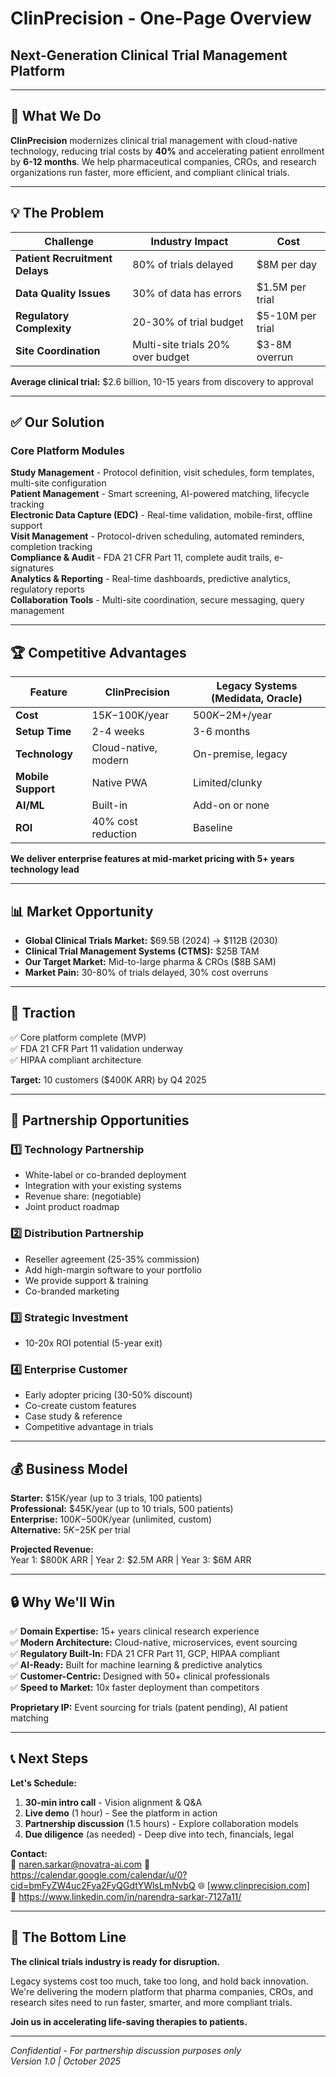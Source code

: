 # ClinPrecision - One-Page Overview
## Next-Generation Clinical Trial Management Platform

---

## 🎯 What We Do

**ClinPrecision** modernizes clinical trial management with cloud-native technology, reducing trial costs by **40%** and accelerating patient enrollment by **6-12 months**. We help pharmaceutical companies, CROs, and research organizations run faster, more efficient, and compliant clinical trials.

---

## 💡 The Problem

| Challenge | Industry Impact | Cost |
|-----------|----------------|------|
| **Patient Recruitment Delays** | 80% of trials delayed | $8M per day |
| **Data Quality Issues** | 30% of data has errors | $1.5M per trial |
| **Regulatory Complexity** | 20-30% of trial budget | $5-10M per trial |
| **Site Coordination** | Multi-site trials 20% over budget | $3-8M overrun |

**Average clinical trial:** $2.6 billion, 10-15 years from discovery to approval

---

## ✅ Our Solution

### Core Platform Modules

**Study Management** - Protocol definition, visit schedules, form templates, multi-site configuration  
**Patient Management** - Smart screening, AI-powered matching, lifecycle tracking  
**Electronic Data Capture (EDC)** - Real-time validation, mobile-first, offline support  
**Visit Management** - Protocol-driven scheduling, automated reminders, completion tracking  
**Compliance & Audit** - FDA 21 CFR Part 11, complete audit trails, e-signatures  
**Analytics & Reporting** - Real-time dashboards, predictive analytics, regulatory reports  
**Collaboration Tools** - Multi-site coordination, secure messaging, query management

---

## 🏆 Competitive Advantages

| Feature | ClinPrecision | Legacy Systems (Medidata, Oracle) |
|---------|---------------|-----------------------------------|
| **Cost** | $15K-$100K/year | $500K-$2M+/year |
| **Setup Time** | 2-4 weeks | 3-6 months |
| **Technology** | Cloud-native, modern | On-premise, legacy |
| **Mobile Support** | Native PWA | Limited/clunky |
| **AI/ML** | Built-in | Add-on or none |
| **ROI** | 40% cost reduction | Baseline |

**We deliver enterprise features at mid-market pricing with 5+ years technology lead**

---

## 📊 Market Opportunity

- **Global Clinical Trials Market:** $69.5B (2024) → $112B (2030)
- **Clinical Trial Management Systems (CTMS):** $25B TAM
- **Our Target Market:** Mid-to-large pharma & CROs ($8B SAM)
- **Market Pain:** 30-80% of trials delayed, 30% cost overruns

---

## 🚀 Traction

✅ Core platform complete (MVP)  
✅ FDA 21 CFR Part 11 validation underway  
✅ HIPAA compliant architecture  

**Target:** 10 customers ($400K ARR) by Q4 2025

---

## 🤝 Partnership Opportunities

### 1️⃣ **Technology Partnership**
- White-label or co-branded deployment
- Integration with your existing systems
- Revenue share: (negotiable)
- Joint product roadmap

### 2️⃣ **Distribution Partnership**
- Reseller agreement (25-35% commission)
- Add high-margin software to your portfolio
- We provide support & training
- Co-branded marketing

### 3️⃣ **Strategic Investment**
- 10-20x ROI potential (5-year exit)


### 4️⃣ **Enterprise Customer**
- Early adopter pricing (30-50% discount)
- Co-create custom features
- Case study & reference
- Competitive advantage in trials

---

## 💰 Business Model

**Starter:** $15K/year (up to 3 trials, 100 patients)  
**Professional:** $45K/year (up to 10 trials, 500 patients)  
**Enterprise:** $100K-$500K/year (unlimited, custom)  
**Alternative:** $5K-$25K per trial

**Projected Revenue:**  
Year 1: $800K ARR | Year 2: $2.5M ARR | Year 3: $6M ARR

---

## 🔒 Why We'll Win

✅ **Domain Expertise:** 15+ years clinical research experience  
✅ **Modern Architecture:** Cloud-native, microservices, event sourcing  
✅ **Regulatory Built-In:** FDA 21 CFR Part 11, GCP, HIPAA compliant  
✅ **AI-Ready:** Built for machine learning & predictive analytics  
✅ **Customer-Centric:** Designed with 50+ clinical professionals  
✅ **Speed to Market:** 10x faster deployment than competitors  

**Proprietary IP:** Event sourcing for trials (patent pending), AI patient matching

---

## 📞 Next Steps

**Let's Schedule:**
1. **30-min intro call** - Vision alignment & Q&A
2. **Live demo** (1 hour) - See the platform in action
3. **Partnership discussion** (1.5 hours) - Explore collaboration models
4. **Due diligence** (as needed) - Deep dive into tech, financials, legal

**Contact:**  
📧 naren.sarkar@novatra-ai.com
📅 https://calendar.google.com/calendar/u/0?cid=bmFyZW4uc2Fya2FyQGdtYWlsLmNvbQ
🌐 [www.clinprecision.com]  
💼 https://www.linkedin.com/in/narendra-sarkar-7127a11/

---

## 🎯 The Bottom Line

**The clinical trials industry is ready for disruption.**

Legacy systems cost too much, take too long, and hold back innovation. We're delivering the modern platform that pharma companies, CROs, and research sites need to run faster, smarter, and more compliant trials.

**Join us in accelerating life-saving therapies to patients.**

---

*Confidential - For partnership discussion purposes only*  
*Version 1.0 | October 2025*
